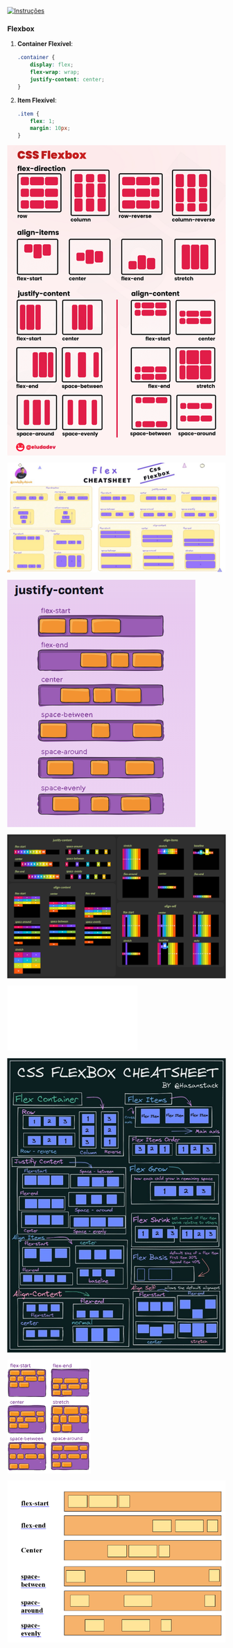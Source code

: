 [![Instruções](https://img.shields.io/badge/Back-red?style=for-the-badge)](readme.md)

### Flexbox
1. **Container Flexível**:
   ```css
   .container {
       display: flex;
       flex-wrap: wrap;
       justify-content: center;
   }
   ```
2. **Item Flexível**:
   ```css
   .item {
       flex: 1;
       margin: 10px;
   }
   ```

![](img/0_YeaUsQyhXSL1TCTH.png)

![](img/1698668903693.jpg)

![](img/1_iigDGiNFBOUVJQ_07C1B2g.png)

![](img/digest.png)

![](img/download.htm)

![](img/FaVqlcgVsAU8ARZ.jpg)

![](img/images.png)

![](img/What-is-Flexbox-in-CSS-5.webp)